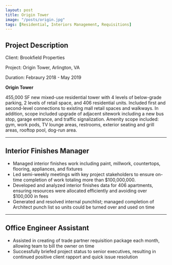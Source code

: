 ```yaml
---
layout: post
title: Origin Tower
image: "/posts/origin.jpg"
tags: [Residential, Interiors Management, Requisitions]
---
```


## Project Description

Client: Brookfield Properties

Project: Origin Tower, Arlington, VA

Duration: Febraury 2018 - May 2019

<strong>Origin Tower</strong>

455,000 SF new mixed-use residential tower with 4 levels of below-grade parking, 2 levels
of retail space, and 406 residential units. Included first and second-level connections to
existing mall retail spaces and walkways. In addition, scope included upgrade of adjacent
sitework including a new bus stop, garage entrance, and traffic signalization. Amenity
scope included: gym, work pods, TV lounge areas, restrooms, exterior seating and grill areas,
rooftop pool, dog-run area.

---

## Interior Finishes Manager
- Managed interior finishes work including paint, millwork, countertops, flooring, appliances, and fixtures
- Led semi-weekly meetings with key project stakeholders to ensure on-time completion of work totaling more than $100,000,000.
- Developed and analyzed interior finishes data for 406 apartments, ensuring resources were allocated efficiently and avoiding over $100,000 in fees
- Generated and resolved internal punchlist; managed completion of Architect punch list so units could be turned over and used on time


---

## Office Engineer Assistant
- Assisted in creating of trade partner requisition package each month, allowing team to bill the owner on time
- Successfully briefed project status to senior executives, resulting in continued positive client rapport and quick issue resolution
